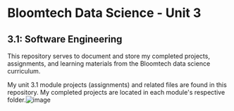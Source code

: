# Bloomtech Data Science - Unit 3
## 3.1: Software Engineering

This repository serves to document and store my completed projects, assignments, and learning materials from the Bloomtech data science curriculum.

My unit 3.1 module projects (assignments) and related files are found in this repository. My completed projects are located in each module's respective folder.![image](https://user-images.githubusercontent.com/77707360/202435233-3b963786-8d94-4ba7-8a42-56bd62b459fb.png)

